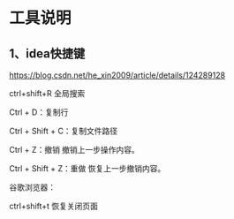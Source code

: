 # 工具说明



## 1、idea快捷键

https://blog.csdn.net/he_xin2009/article/details/124289128

ctrl+shift+R 全局搜索

Ctrl + D：复制行

Ctrl + Shift + C：复制文件路径

Ctrl + Z：撤销
撤销上一步操作内容。

Ctrl + Shift + Z：重做
恢复上一步撤销内容。



谷歌浏览器：

ctrl+shift+t 恢复关闭页面



